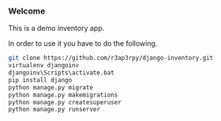 ### Welcome

This is a demo inventory app.

In order to use it you have to do the following.

``` bash
git clone https://github.com/r3ap3rpy/django-inventory.git
virtualenv djangoinv
djangoinv\Scripts\activate.bat
pip install django
python manage.py migrate
python manage.py makemigrations
python manage.py createsuperuser
python manage.py runserver
```